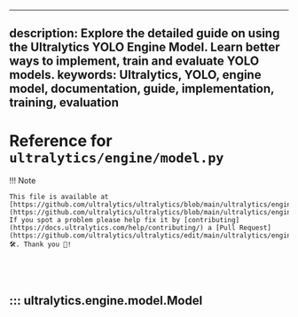 ______________________________________________________________________

## description: Explore the detailed guide on using the Ultralytics YOLO Engine Model. Learn better ways to implement, train and evaluate YOLO models. keywords: Ultralytics, YOLO, engine model, documentation, guide, implementation, training, evaluation

# Reference for `ultralytics/engine/model.py`

!!! Note

```
This file is available at [https://github.com/ultralytics/ultralytics/blob/main/ultralytics/engine/model.py](https://github.com/ultralytics/ultralytics/blob/main/ultralytics/engine/model.py). If you spot a problem please help fix it by [contributing](https://docs.ultralytics.com/help/contributing/) a [Pull Request](https://github.com/ultralytics/ultralytics/edit/main/ultralytics/engine/model.py) 🛠️. Thank you 🙏!
```

<br><br>

## ::: ultralytics.engine.model.Model

<br><br>

